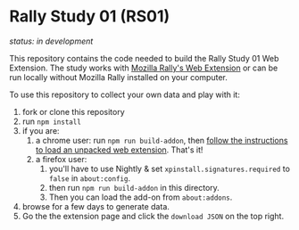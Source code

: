 # Rally Study 01 (RS01)

_status: in development_

This repository contains the code needed to build the Rally Study 01 Web Extension. 
The study works with [Mozilla Rally's Web Extension](https://github.com/mozilla-rally/rally-core-addon)
or can be run locally without Mozilla Rally installed on your computer.

To use this repository to collect your own data and play with it:

1. fork or clone this repository
2. run `npm install`
3. if you are:
   1. a chrome user: run `npm run build-addon`, then [follow the instructions to load an unpacked web extension](https://developer.chrome.com/docs/extensions/mv2/getstarted/). That's it!
   2. a firefox user: 
      1. you'll have to use Nightly & set `xpinstall.signatures.required` to `false` in `about:config`. 
      2. then run `npm run build-addon` in this directory.
      3. Then you can load the add-on from `about:addons`.
4. browse for a few days to generate data.
5. Go the the extension page and click the `download JSON` on the top right.

